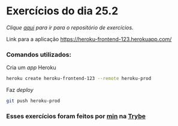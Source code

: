 # Exercícios do dia 25.2
_Clique [aqui](https://github.com/Jonathan-R-Andrade/trybe-exercicios/tree/main/modulo-03-desenvolvimento-back-end/secao-07-deployment/dia-02-deploy-docker-e-heroku) para ir para o repositório de exercícios._

Link para a aplicação https://heroku-frontend-123.herokuapp.com/

### Comandos utilizados:

Cria um _app_ Heroku
```bash
heroku create heroku-frontend-123 --remote heroku-prod
```

Faz _deploy_
```bash
git push heroku-prod
```

### Esses exercícios foram feitos por [min](https://www.linkedin.com/in/jonathan-r-andrade/) na [Trybe](https://www.betrybe.com/)
